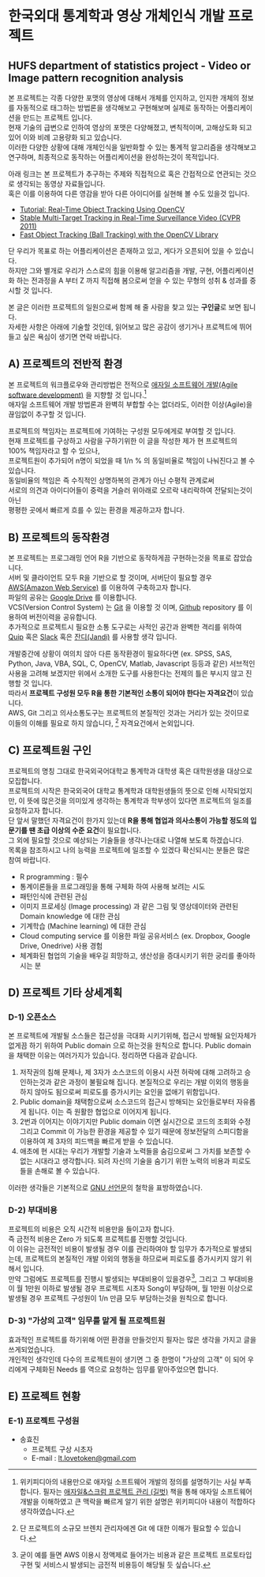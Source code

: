 # 한국외대 통계학과 영상 개체인식 개발 프로젝트


## HUFS department of statistics project - Video or Image pattern recognition analysis

본 프로젝트는 각종 다양한 포맷의 영상에 대해서 개체를 인지하고, 인지한 개체의 정보를 자동적으로 태그하는 방법론을 생각해보고 구현해보며 실제로 동작하는 어플리케이션을 만드는 프로젝트 입니다.  
현재 기술의 급변으로 인하여 영상의 포맷은 다양해졌고, 변칙적이며, 고해상도화 되고 있어 이와 비례 고용량화 되고 있습니다.  
이러한 다양한 상황에 대해 개체인식을 일반화할 수 있는 통계적 알고리즘을 생각해보고 연구하며, 최종적으로 동작하는 어플리케이션을 완성하는것이 목적입니다.  

아래 링크는 본 프로젝트가 추구하는 주제와 직접적으로 혹은 간접적으로 연관되는 것으로 생각되는 동영상 자료들입니다.  
혹은 이를 이용하여 다른 영감을 받아 다른 아이디어를 실현해 볼 수도 있을것 입니다.  

* [Tutorial: Real-Time Object Tracking Using OpenCV](https://www.youtube.com/watch?v=bSeFrPrqZ2A)
* [Stable Multi-Target Tracking in Real-Time Surveillance Video (CVPR 2011)](https://www.youtube.com/watch?v=InqV34BcheM)
* [Fast Object Tracking (Ball Tracking) with the OpenCV Library](https://www.youtube.com/watch?v=CigGvt3DXIw)

단 우리가 목표로 하는 어플리케이션은 존재하고 있고, 게다가 오픈되어 있을 수 있습니다.  
하지만 그와 별개로 우리가 스스로의 힘을 이용해 알고리즘을 개발, 구현, 어플리케이션화 하는 전과정을 A 부터 Z 까지 직접해 봄으로써 얻을 수 있는 무형의 성취 & 성과를 중시할 것 입니다.  

본 글은 이러한 프로젝트의 일원으로써 함께 해 줄 사람을 찾고 있는 **구인글**로 보면 됩니다.  
자세한 사항은 아래에 기술할 것인데, 읽어보고 많은 공감이 생기거나 프로젝트에 뛰어들고 싶은 욕심이 생기면 연락 바랍니다.  

## A) 프로젝트의 전반적 환경

본 프로젝트의 워크플로우와 관리방법은 전적으로 [애자일 소프트웨어 개발(Agile software development)](https://ko.wikipedia.org/wiki/%EC%95%A0%EC%9E%90%EC%9D%BC_%EC%86%8C%ED%94%84%ED%8A%B8%EC%9B%A8%EC%96%B4_%EA%B0%9C%EB%B0%9C) 을 지향할 것 입니다.[^1]  
애자일 소프트웨어 개발 방법론과 완벽히 부합할 수는 없더라도, 이러한 이상(Agile)을 끊임없이 추구할 것 입니다.  

프로젝트의 책임자는 프로젝트에 기여하는 구성원 모두에게로 부여할 것 입니다.  
현재 프로젝트를 구상하고 사람을 구하기위한 이 글을 작성한 제가 현 프로젝트의 100% 책임자라고 할 수 있으나,  
프로젝트원이 추가되어 n명이 되었을 때 1/n % 의 동일비율로 책임이 나눠진다고 볼 수 있습니다.  
동일비율의 책임은 즉 수직적인 상명하복의 관계가 아닌 수평적 관계로써  
서로의 의견과 아이디어들이 중력을 거슬러 위아래로 오르락 내리락하여 전달되는것이 아닌  
평평한 곳에서 빠르게 흐를 수 있는 환경을 제공하고자 합니다.  

[^1]: 위키피디아의 내용만으로 애자일 소프트웨어 개발의 정의를 설명하기는 사실 부족합니다. 필자는 [애자일&스크럼 프로젝트 관리 (길벗)](http://book.naver.com/bookdb/book_detail.nhn?bid=10542525) 책을 통해 애자일 소프트웨어 개발을 이해하였고 큰 맥락을 빠르게 알기 위한 설명은 위키피디아 내용이 적합하다 생각하였습니다.

## B) 프로젝트의 동작환경

본 프로젝트는 프로그래밍 언어 R을 기반으로 동작하게끔 구현하는것을 목표로 잡았습니다.   
서버 및 클라이언트 모두 R을 기반으로 할 것이며, 서버단이 필요할 경우 [AWS(Amazon Web Service)](http://aws.amazon.com/ko/) 를 이용하여 구축하고자 합니다.   
파일의 공유는 [Google Drive](https://www.google.co.kr/intl/ko/drive/) 를 이용합니다.   
VCS(Version Control System) 는 [Git](https://git-scm.com/) 을 이용할 것 이며, [Github](https://github.com/) repository 를 이용하여 버전이력을 공유합니다.   
추가적으로 프로젝트시 필요한 소통 도구로는 사적인 공간과 완벽한 격리를 위하여 [Quip](https://quip.com/) 혹은 [Slack](https://slack.com/) 혹은 [잔디(Jandi)](https://www.jandi.com/landing/kr) 를 사용할 생각 입니다.  

개발중간에 상황이 여의치 않아 다른 동작환경이 필요하다면 (ex. SPSS, SAS, Python, Java, VBA, SQL, C, OpenCV, Matlab, Javascript 등등과 같은) 서브적인 사용을 고려해 보겠지만 위에서 소개한 도구를 사용한다는 전제의 틀은 부시지 않고 진행할 것 입니다.  
따라서 **프로젝트 구성원 모두 R을 통한 기본적인 소통이 되어야 한다는 자격요건**이 있습니다.  
AWS, Git 그리고 의사소통도구는 프로젝트의 본질적인 것과는 거리가 있는 것이므로 이들의 이해를 필요로 하지 않습니다, [^2] 자격요건에서 논외입니다.  

[^2]: 단 프로젝트의 소규모 브렌치 관리자에겐 Git 에 대한 이해가 필요할 수 있습니다.  

## C) 프로젝트원 구인

프로젝트의 명칭 그대로 한국외국어대학교 통계학과 대학생 혹은 대학원생을 대상으로 모집합니다.  
프로젝트의 시작은 한국외국어 대학교 통계학과 대학원생들의 뜻으로 인해 시작되었지만, 이 뜻에 많은것을 의미있게 생각하는 통계학과 학부생이 있다면 프로젝트의 일조를 요청하고자 합니다.  
단 앞서 말했던 자격요건이 한가지 있는데 **R을 통해 협업과 의사소통이 가능할 정도의 입문기를 땐 초급 이상의 수준 요건**이 필요합니다.  
그 외에 필요할 것으로 예상되는 기술들을 생각나는대로 나열해 보도록 하겠습니다.  
목록을 참조하시고 나의 능력을 프로젝트에 일조할 수 있겠다 확신되시는 분들은 많은 참여 바랍니다.

* R programming : 필수
* 통계이론들을 프로그래밍을 통해 구체화 하여 사용해 보려는 시도
* 패턴인식에 관련된 관심
* 이미지 프로세싱 (Image processing) 과 같은 그림 및 영상데이터와 관련된 Domain knowledge 에 대한 관심
* 기계학습 (Machine learning) 에 대한 관심
* Cloud computing service 를 이용한 파일 공유서비스 (ex. Dropbox, Google Drive, Onedrive) 사용 경험
* 체계화된 협업의 기술을 배우길 희망하고, 생산성을 증대시키기 위한 궁리를 좋아하시는 분

## D) 프로젝트 기타 상세계획

### D-1) 오픈소스

본 프로젝트에 개발될 소스들은 접근성을 극대화 시키기위해, 접근시 방해될 요인자체가 없게끔 하기 위하여 Public domain 으로 하는것을 원칙으로 합니다. 
Public domain 을 채택한 이유는 여러가지가 있습니다.
정리하면 다음과 같습니다.

1. 저작권의 침해 문제나, 제 3자가 소스코드의 이용시 사전 허락에 대해 고려하고 승인하는것과 같은 과정이 불필요해 집니다. 본질적으로 우리는 개발 이외의 행동을 하지 않아도 됨으로써 피로도를 증가시키는 요인을 없애기 위함입니다.  
2. Public domain을 채택함으로써 소스코드의 접근시 방해되는 요인들로부터 자유롭게 됩니다. 이는 즉 원활한 협업으로 이어지게 됩니다.  
3. 2번과 이어지는 이야기지만 Public domain 이면 실시간으로 코드의 조회와 수정 그리고 Commit 이 가능한 환경을 제공할 수 있기 때문에 정보전달의 스피디함을 이용하여 제 3자의 피드백을 빠르게 받을 수 있습니다.  
4. 애초에 현 시대는 우리가 개발할 기술과 노력들을 숨김으로써 그 가치를 보존할 수 없는 시대라고 생각합니다. 되려 자신의 기술을 숨기기 위한 노력의 비용과 피로도들을 손해로 볼 수 있습니다.  

이러한 생각들은 기본적으로 [GNU 선언문](http://www.gnu.org/gnu/manifesto.ko.html)의 철학을 표방하였습니다.

### D-2) 부대비용

프로젝트의 비용은 오직 시간적 비용만을 들이고자 합니다.  
즉 금전적 비용은 Zero 가 되도록 프로젝트를 진행할 것입니다.  
이 이유는 금전적인 비용이 발생될 경우 이를 관리하여야 할 임무가 추가적으로 발생되는데, 프로젝트의 본질적인 개발 이외의 행동을 하므로써 피로도를 증가시키지 않기 위해서 입니다.  
만약 그럼에도 프로젝트를 진행시 발생되는 부대비용이 있을경우[^3], 그리고 그 부대비용이 월 1만원 이하로 발생될 경우 프로젝트 시초자 Song이 부담하며, 월 1만원 이상으로 발생될 경우 프로젝트 구성원이 1/n 만큼 모두 부담하는것을 원칙으로 합니다.  

[^3]: 굳이 예를 들면 AWS 이용시 정액제로 들어가는 비용과 같은 프로젝트 프로토타입 구현 및 서비스시 발생되는 금전적 비용등이 해당될 듯 싶습니다. 

### D-3) "가상의 고객" 임무를 맡게 될 프로젝트원

효과적인 프로젝트를 하기위해 어떤 환경을 만들것인지 필자는 많은 생각을 가지고 글을 쓰게되었습니다.  
개인적인 생각인데 다수의 프로젝트원이 생기면 그 중 한명이 "가상의 고객" 이 되어 우리에게 구체화된 Needs 를 역으로 요청하는 임무를 맡아주었으면 합니다.  

## E) 프로젝트 현황

### E-1) 프로젝트 구성원

* 송효진
	- 프로젝트 구상 시초자
	- E-mail : lt.lovetoken@gmail.com



